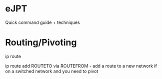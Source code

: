 # eJPT
Quick command guide + techniques

# Routing/Pivoting
ip route 

ip route add ROUTETO via ROUTEFROM - add a route to a new network if on a switched network and you need to pivot

